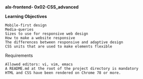 __alx-frontend- 0x02-CSS_advanced__

__Learning Objectives__



    Mobile-first design
    Media-queries
    Sizes to use for responsive web design
    How to make a website responsive
    The differences between responsive and adaptive design
    CSS units that are used to make elements flexible
    
    



Requirements



    Allowed editors: vi, vim, emacs
    A README.md at the root of the project directory is mandatory
    HTML and CSS have been rendered on Chrome 78 or more.
    
    
